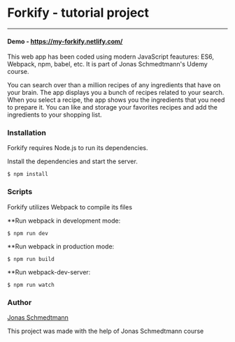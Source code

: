 # Forkify - tutorial project
---------------------------

#### Demo - https://my-forkify.netlify.com/

This web app has been coded using modern JavaScript feautures: ES6, Webpack, npm, babel, etc. It is part of Jonas Schmedtmann's Udemy course.

You can search over than a million recipes of any ingredients that have on your brain. The app displays you a bunch of recipes related to your search. When you select a recipe, the app shows you the ingredients that you need to prepare it. You can like and storage your favorites recipes and add the ingredients to your shopping list.


### Installation 

Forkify requires Node.js to run its dependencies.

Install the dependencies and start the server.

``` $ npm install ```

### Scripts 

Forkify utilizes Webpack to compile its files

**Run webpack in development mode: 

``` $ npm run dev ```

**Run webpack in production mode: 

``` $ npm run build ```

**Run webpack-dev-server: 

``` $ npm run watch ```

### Author
[Jonas Schmedtmann](https://twitter.com/jonasschmedtman)

This project was made with the help of Jonas Schmedtmann course
